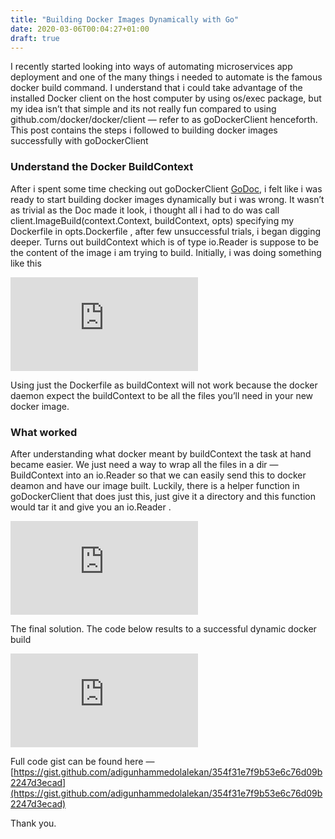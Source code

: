 ```yaml
---
title: "Building Docker Images Dynamically with Go"
date: 2020-03-06T00:04:27+01:00
draft: true
---
```


I recently started looking into ways of automating microservices app deployment and one of the many things i needed to automate is the famous docker build command. I understand that i could take advantage of the installed Docker client on the host computer by using os/exec package, but my idea isn’t that simple and its not really fun compared to using github.com/docker/docker/client — refer to as goDockerClient henceforth. This post contains the steps i followed to building docker images successfully with goDockerClient

### Understand the Docker BuildContext

After i spent some time checking out goDockerClient [GoDoc](https://godoc.org/github.com/docker/docker/client), i felt like i was ready to start building docker images dynamically but i was wrong. It wasn’t as trivial as the Doc made it look, i thought all i had to do was call client.ImageBuild(context.Context, buildContext, opts) specifying my Dockerfile in opts.Dockerfile , after few unsuccessful trials, i began digging deeper. Turns out buildContext which is of type io.Reader is suppose to be the content of the image i am trying to build. Initially, i was doing something like this

<iframe src="https://medium.com/media/9f3f0bd51bff0ae2adb52525d86ef20c" frameborder=0></iframe>

Using just the Dockerfile as buildContext will not work because the docker daemon expect the buildContext to be all the files you’ll need in your new docker image.

### What worked

After understanding what docker meant by buildContext the task at hand became easier. We just need a way to wrap all the files in a dir — BuildContext into an io.Reader so that we can easily send this to docker deamon and have our image built. Luckily, there is a helper function in goDockerClient that does just this, just give it a directory and this function would tar it and give you an io.Reader .

<iframe src="https://medium.com/media/5a8599453e4d055d7efd36c16548cceb" frameborder=0></iframe>

The final solution. The code below results to a successful dynamic docker build

<iframe src="https://medium.com/media/25b060c269957618e7982db507245ddd" frameborder=0></iframe>

Full code gist can be found here — [https://gist.github.com/adigunhammedolalekan/354f31e7f9b53e6c76d09b2247d3ecad](https://gist.github.com/adigunhammedolalekan/354f31e7f9b53e6c76d09b2247d3ecad)

Thank you.
